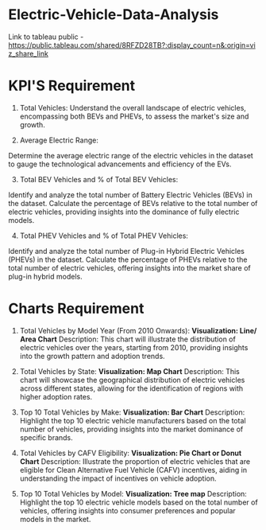 # Electric-Vehicle-Data-Analysis

Link to tableau public - https://public.tableau.com/shared/8RFZD28TB?:display_count=n&:origin=viz_share_link

# KPI'S Requirement

1. Total Vehicles:
 Understand the overall landscape of electric vehicles, encompassing both BEVs and PHEVs, to assess the market's size and growth.

2. Average Electric Range:

Determine the average electric range of the electric vehicles in the dataset to gauge the technological advancements and efficiency of the EVs.

3. Total BEV Vehicles and % of Total BEV Vehicles:

Identify and analyze the total number of Battery Electric Vehicles (BEVs) in the dataset. Calculate the percentage of BEVs relative to the total number of electric vehicles, providing insights into the dominance of fully electric models.

4. Total PHEV Vehicles and % of Total PHEV Vehicles:

Identify and analyze the total number of Plug-in Hybrid Electric Vehicles (PHEVs) in the dataset. Calculate the percentage of PHEVs relative to the total number of electric vehicles, offering insights into the market share of plug-in hybrid models.

# Charts Requirement

1. Total Vehicles by Model Year (From 2010 Onwards):
**Visualization: Line/ Area Chart**
Description: This chart will illustrate the distribution of electric vehicles over the years, starting from 2010, providing insights into the growth pattern and adoption trends.

2. Total Vehicles by State:
**Visualization: Map Chart** 
Description: This chart will showcase the geographical distribution of electric vehicles across different states, allowing for the identification of regions with higher adoption rates.

4. Top 10 Total Vehicles by Make:
**Visualization: Bar Chart** 
Description: Highlight the top 10 electric vehicle manufacturers based on the total number of vehicles, providing insights into the market dominance of specific brands.

5. Total Vehicles by CAFV Eligibility:
**Visualization: Pie Chart or Donut Chart**
Description: Illustrate the proportion of electric vehicles that are eligible for Clean Alternative Fuel Vehicle (CAFV) incentives, aiding in understanding the impact of incentives on vehicle adoption.

6. Top 10 Total Vehicles by Model:
**Visualization: Tree map**
Description: Highlight the top 10 electric vehicle models based on the total number of vehicles, offering insights into consumer preferences and popular models in the market.
